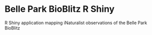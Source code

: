 # Belle Park BioBlitz R Shiny
R Shiny application mapping iNaturalist observations of the Belle Park BioBlitz

